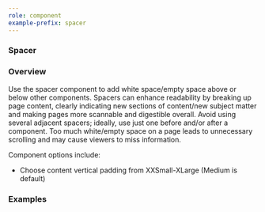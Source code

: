 ```yaml
---
role: component
example-prefix: spacer
---
```


### Spacer

### Overview

Use the spacer component to add white space/empty space above or below other components. Spacers can enhance readability by breaking up page content, clearly indicating new sections of content/new subject matter and making pages more scannable and digestible overall. Avoid using several adjacent spacers; ideally, use just one before and/or after a component. Too much white/empty space on a page leads to unnecessary scrolling and may cause viewers to miss information.

Component options include:

* Choose content vertical padding from XXSmall-XLarge (Medium is default)

### Examples
